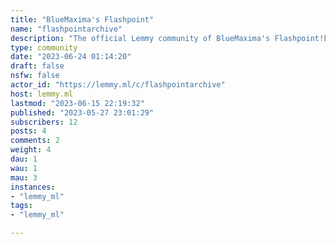 ```yaml
---
title: "BlueMaxima's Flashpoint" 
name: "flashpointarchive"
description: "The official Lemmy community of BlueMaxima's Flashpoint!Flashpoint is an archive of webgames and interactives built on technologies such as Flash, HTML, Unity, and many others.We do not archive games published by Nitrome, as they have specifically requested we not include their games in the archive. To engage with their community and see their progress in porting games to HTML5, check out their community [here](https://lemmy.ml/c/nitrome).Website: https://bluemaxima.org/flashpoint/Follow us on Mastodon! https://fosstodon.org/@flashpointarchive"
type: community
date: "2023-06-24 01:14:20"
draft: false
nsfw: false
actor_id: "https://lemmy.ml/c/flashpointarchive"
host: lemmy.ml
lastmod: "2023-06-15 22:19:32"
published: "2023-05-27 23:01:29"
subscribers: 12
posts: 4
comments: 2
weight: 4
dau: 1
wau: 1
mau: 3
instances:
- "lemmy_ml"
tags: 
- "lemmy_ml"

---
```

